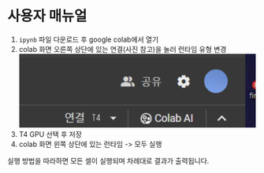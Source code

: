 # 사용자 매뉴얼

1. `ipynb` 파일 다운로드 후 google colab에서 열기
2. colab 화면 오른쪽 상단에 있는 연결(사진 참고)을 눌러 런타임 유형 변경
   ![사진 참고](image.png)
3. T4 GPU 선택 후 저장
4. colab 화면 왼쪽 상단에 있는 런타임 -> 모두 실행

실행 방법을 따라하면 모든 셀이 실행되며 차례대로 결과가 출력됩니다.